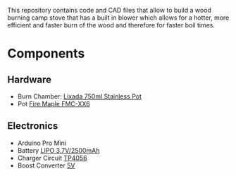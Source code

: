 This repository contains code and CAD files that allow to build a wood burning camp stove that has a built in blower which allows for a hotter, more efficient and faster burn of the wood and therefore for faster boil times.

# Components

## Hardware

* Burn Chamber: [Lixada 750ml Stainless Pot](https://www.aliexpress.com/item/1005005338303057.html)
* Pot [Fire Maple FMC-XX6](https://www.aliexpress.com/item/32786525148.html)

## Electronics

* Arduino Pro Mini
* Battery [LIPO 3.7V/2500mAh](https://www.aliexpress.com/item/1005005297517331.html)
* Charger Circuit [TP4056](https://www.aliexpress.com/item/1935814012.html)
* Boost Converter [5V](https://www.amazon.ca/dp/B07MTH1R39)
